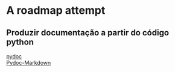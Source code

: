 # A roadmap attempt

## Produzir documentação a partir do código python

[pydoc](https://docs.python.org/3.8/library/pydoc.html)  
[Pydoc-Markdown](https://niklasrosenstein.github.io/pydoc-markdown/)  
